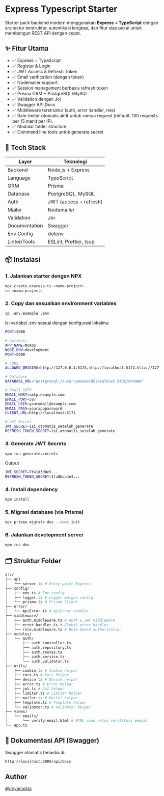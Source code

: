 # Express Typescript Starter

Starter pack backend modern menggunakan **Express + TypeScript** dengan arsitektur terstruktur, autentikasi lengkap, dan fitur siap pakai untuk membangun REST API dengan cepat.

## ✨ Fitur Utama

- ✅ Express + TypeScript
- ✅ Register & Login
- ✅ JWT Access & Refresh Token
- ✅ Email verification (dengan token)
- ✅ Nodemailer support
- ✅ Session management berbasis refresh token
- ✅ Prisma ORM + PostgreSQL/MySQL
- ✅ Validation dengan Joi
- ✅ Swagger API Docs
- ✅ Middleware terstruktur (auth, error handler, role)
- ✅ Rate limiter otomatis aktif untuk semua request (default: 100 requests per 15 menit per IP).
- ✅ Modular folder structure
- ✅ Command line tools untuk generate secret

## 🚀 Tech Stack

| Layer         | Teknologi              |
| ------------- | ---------------------- |
| Backend       | Node.js + Express      |
| Language      | TypeScript             |
| ORM           | Prisma                 |
| Database      | PostgreSQL, MySQL      |
| Auth          | JWT (access + refresh) |
| Mailer        | Nodemailer             |
| Validation    | Joi                    |
| Documentation | Swagger                |
| Env Config    | dotenv                 |
| Linter/Tools  | ESLint, Prettier, tsup |

## 📦 Instalasi

### 1. Jalankan starter dengan NPX

```bash
npx create-express-ts <nama-project>
cd <nama-project>
```

### 2. Copy dan sesuaikan environment variables

```bash
cp .env.example .env
```

Isi variabel .env sesuai dengan konfigurasi lokalmu:

```bash
PORT=3000

# Aplikasi
APP_NAME=MyApp
NODE_ENV=development
PORT=5000

# CORS
ALLOWED_ORIGINS=http://127.0.0.1:5173,http://localhost:5173,http://127.0.0.1:5000,http://localhost:5000

# Database
DATABASE_URL="postgresql://user:password@localhost:5432/dbname"

# Email SMTP
EMAIL_HOST=smtp.example.com
EMAIL_PORT=587
EMAIL_USER=youremail@example.com
EMAIL_PASS=yourapppassword
CLIENT_URL=http://localhost:5173

# JWT Secret
JWT_SECRET=isi_otomatis_setelah_generate
REFRESH_TOKEN_SECRET=isi_otomatis_setelah_generate
```

### 3. Generate JWT Secrets

```bash
npm run generate:secrets
```

Output

```bash
JWT_SECRET=7f41d3d0e9...
REFRESH_TOKEN_SECRET=1fa8bca4e3...
```

### 4. Install dependency

```bash
npm install
```

### 5. Migrasi database (via Prisma)

```bash
npx prisma migrate dev --name init
```

### 6. Jalankan development server

```bash
npm run dev
```

## 🗂️ Struktur Folder

```bash
src/
├── api
│   └── server.ts # Entry point Express
├── config/
│   ├── env.ts # Env config
│   ├── logger.ts # Logger morgan config
│   └── prisma.ts # Prisma Client
├── error/
│   └── ApiError.ts # ApiError handler
├── middleware/
│   ├── auth.middleware.ts # Auth & JWT middleware
│   ├── error.handler.ts # Global error handler
│   └── role.middleware.ts # Role-based authorization
├── modules/
│   └── auth/
│       ├── auth.controller.ts
│       ├── auth.repository.ts
│       ├── auth.routes.ts
│       ├── auth.service.ts
│       └── auth.validator.ts
├── utils/
│   ├── cookie.ts # Cookie helper
│   ├── cors.ts # Cors helper
│   ├── device.ts # Device helper
│   ├── error.ts # Error helper
│   ├── jwt.ts # Jwt helper
│   ├── limiter.ts # Limiter helper
│   ├── mailer.ts # Mailer helper
│   ├── template.ts # Template helper
│   └── validator.ts # Validator helper
├── views/
│   └── emails/
│       └── verify-email.html # HTML view untuk verifikasi eemail
└── app.ts

```

## 📖 Dokumentasi API (Swagger)
Swagger otomatis tersedia di:

```bash
http://localhost:5000/api/docs
```

## Author
[@irsyamokta ](https://github.com/irsyamokta)  